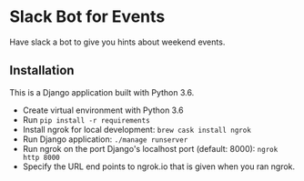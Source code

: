 # Slack Bot for Events

Have slack a bot to give you hints about weekend events.

## Installation

This is a Django application built with Python 3.6.

* Create virtual environment with Python 3.6
* Run `pip install -r requirements`
* Install ngrok for local development: `brew cask install ngrok`
* Run Django application: `./manage runserver`
* Run ngrok on the port Django's localhost port (default: 8000): `ngrok http 8000`
* Specify the URL end points to ngrok.io that is given when you ran ngrok.

